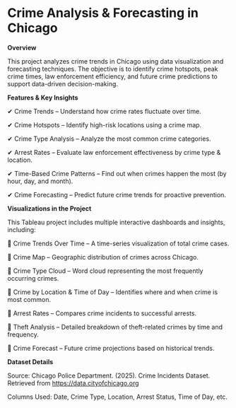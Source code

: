 # Crime Analysis & Forecasting in Chicago


**Overview**

This project analyzes crime trends in Chicago using data visualization and forecasting techniques. The objective is to identify crime hotspots, peak crime times, law enforcement efficiency, and future crime predictions to support data-driven decision-making.




**Features & Key Insights**

✔ Crime Trends – Understand how crime rates fluctuate over time.

✔ Crime Hotspots – Identify high-risk locations using a crime map.

✔ Crime Type Analysis – Analyze the most common crime categories.

✔ Arrest Rates – Evaluate law enforcement effectiveness by crime type & location.

✔ Time-Based Crime Patterns – Find out when crimes happen the most (by hour, day, and month).

✔ Crime Forecasting – Predict future crime trends for proactive prevention.





**Visualizations in the Project**

This Tableau project includes multiple interactive dashboards and insights, including:

📌 Crime Trends Over Time – A time-series visualization of total crime cases.

📌 Crime Map – Geographic distribution of crimes across Chicago.

📌 Crime Type Cloud – Word cloud representing the most frequently occurring crimes.

📌 Crime by Location & Time of Day – Identifies where and when crime is most common.

📌 Arrest Rates – Compares crime incidents to successful arrests.

📌 Theft Analysis – Detailed breakdown of theft-related crimes by time and frequency.

📌 Crime Forecast – Future crime projections based on historical trends.






**Dataset Details**

Source: Chicago Police Department. (2025). Crime Incidents Dataset. Retrieved from https://data.cityofchicago.org

Columns Used: Date, Crime Type, Location, Arrest Status, Time of Day, etc.
